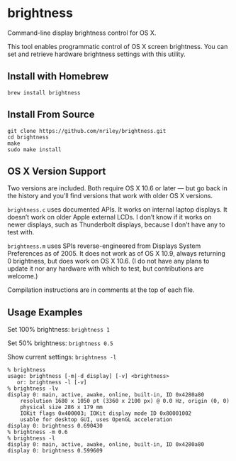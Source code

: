brightness
==========

Command-line display brightness control for OS X.

This tool enables programmatic control of OS X screen brightness. You can set and retrieve hardware brightness settings with this utility.

Install with Homebrew
--------------------

```brew install brightness```

Install From Source
------------------

```shell
git clone https://github.com/nriley/brightness.git
cd brightness
make
sudo make install
```

OS X Version Support
------------------

Two versions are included.  Both require OS X 10.6 or later — but go back in the history and you’ll find versions that work with older OS X versions.

`brightness.c` uses documented APIs.  It works on internal laptop displays.  It doesn’t work on older Apple external LCDs.  I don’t know if it works on newer displays, such as Thunderbolt displays, because I don’t have any to test with.

`brightness.m` uses SPIs reverse-engineered from Displays System Preferences as of 2005.  It does not work as of OS X 10.9, always returning 0 brightness, but does work on OS X 10.6.  (I do not have any plans to update it nor any hardware with which to test, but contributions are welcome.)

Compilation instructions are in comments at the top of each file.

Usage Examples
-------

Set 100% brightness: ```brightness 1```

Set 50% brightness: ```brightness 0.5```

Show current settings: ```brightness -l```

````
% brightness
usage: brightness [-m|-d display] [-v] <brightness>
   or: brightness -l [-v]
% brightness -lv
display 0: main, active, awake, online, built-in, ID 0x4280a80
	resolution 1680 x 1050 pt (3360 x 2100 px) @ 0.0 Hz, origin (0, 0)
	physical size 286 x 179 mm
	IOKit flags 0x400003; IOKit display mode ID 0x80001002
	usable for desktop GUI, uses OpenGL acceleration
display 0: brightness 0.690430
% brightness -m 0.6
% brightness -l    
display 0: main, active, awake, online, built-in, ID 0x4280a80
display 0: brightness 0.599609
````
